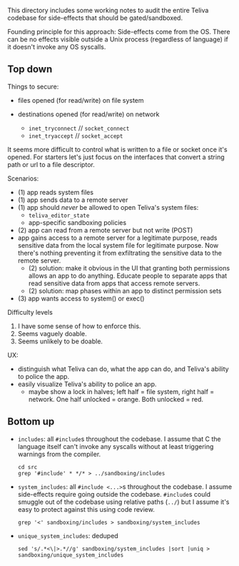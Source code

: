 This directory includes some working notes to audit the entire Teliva codebase
for side-effects that should be gated/sandboxed.

Founding principle for this approach: Side-effects come from the OS. There can
be no effects visible outside a Unix process (regardless of language) if it
doesn't invoke any OS syscalls.

## Top down

Things to secure:
* files opened (for read/write) on file system

* destinations opened (for read/write) on network
  * `inet_tryconnect` // `socket_connect`
  * `inet_tryaccept` // `socket_accept`

It seems more difficult to control what is written to a file or socket once
it's opened. For starters let's just focus on the interfaces that convert a
string path or url to a file descriptor.

Scenarios:
  * (1) app reads system files
  * (1) app sends data to a remote server
  * (1) app should _never_ be allowed to open Teliva's system files:
      - `teliva_editor_state`
      - app-specific sandboxing policies
  * (2) app can read from a remote server but not write (POST)
  * app gains access to a remote server for a legitimate purpose, reads
    sensitive data from the local system file for legitimate purpose. Now
    there's nothing preventing it from exfiltrating the sensitive data to the
    remote server.
    - (2) solution: make it obvious in the UI that granting both permissions
      allows an app to do anything. Educate people to separate apps that read
      sensitive data from apps that access remote servers.
    - (2) solution: map phases within an app to distinct permission sets
  * (3) app wants access to system() or exec()

Difficulty levels
  1. I have some sense of how to enforce this.
  2. Seems vaguely doable.
  3. Seems unlikely to be doable.

UX:
  * distinguish what Teliva can do, what the app can do, and Teliva's ability
    to police the app.
  * easily visualize Teliva's ability to police an app.
    - maybe show a lock in halves; left half = file system, right half =
      network. One half unlocked = orange. Both unlocked = red.

## Bottom up

* `includes`: all `#include`s throughout the codebase. I assume that C the
  language itself can't invoke any syscalls without at least triggering
  warnings from the compiler.
  ```
  cd src
  grep '#include' * */* > ../sandboxing/includes
  ```
* `system_includes`: all `#include <...>`s throughout the codebase. I assume
  side-effects require going outside the codebase. `#include`s could smuggle
  out of the codebase using relative paths (`../`) but I assume it's easy to
  protect against this using code review.
  ```
  grep '<' sandboxing/includes > sandboxing/system_includes
  ```
* `unique_system_includes`: deduped
  ```
  sed 's/.*<\|>.*//g' sandboxing/system_includes |sort |uniq > sandboxing/unique_system_includes
  ```
